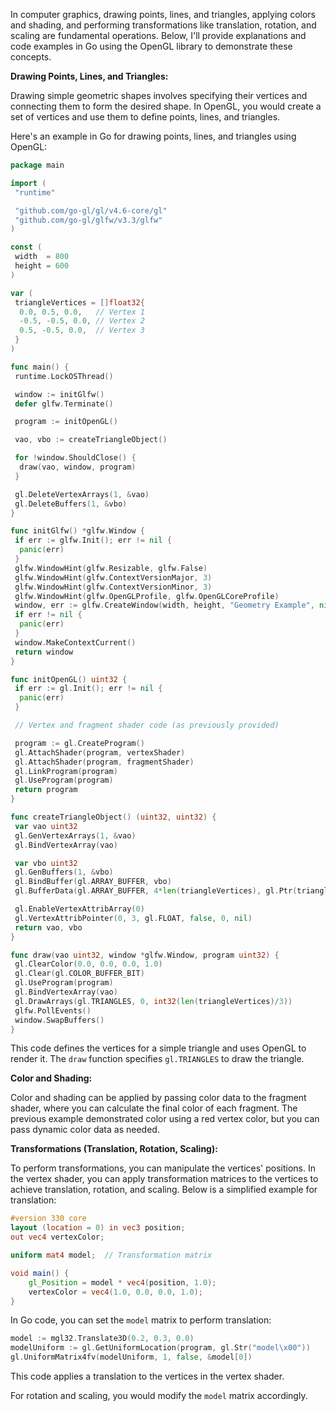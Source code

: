 In computer graphics, drawing points, lines, and triangles, applying colors and shading, and performing transformations like translation, rotation, and scaling are fundamental operations. Below, I'll provide explanations and code examples in Go using the OpenGL library to demonstrate these concepts.

**Drawing Points, Lines, and Triangles:**

Drawing simple geometric shapes involves specifying their vertices and connecting them to form the desired shape. In OpenGL, you would create a set of vertices and use them to define points, lines, and triangles.

Here's an example in Go for drawing points, lines, and triangles using OpenGL:

```go
package main

import (
 "runtime"

 "github.com/go-gl/gl/v4.6-core/gl"
 "github.com/go-gl/glfw/v3.3/glfw"
)

const (
 width  = 800
 height = 600
)

var (
 triangleVertices = []float32{
  0.0, 0.5, 0.0,   // Vertex 1
  -0.5, -0.5, 0.0, // Vertex 2
  0.5, -0.5, 0.0,  // Vertex 3
 }
)

func main() {
 runtime.LockOSThread()

 window := initGlfw()
 defer glfw.Terminate()

 program := initOpenGL()

 vao, vbo := createTriangleObject()

 for !window.ShouldClose() {
  draw(vao, window, program)
 }

 gl.DeleteVertexArrays(1, &vao)
 gl.DeleteBuffers(1, &vbo)
}

func initGlfw() *glfw.Window {
 if err := glfw.Init(); err != nil {
  panic(err)
 }
 glfw.WindowHint(glfw.Resizable, glfw.False)
 glfw.WindowHint(glfw.ContextVersionMajor, 3)
 glfw.WindowHint(glfw.ContextVersionMinor, 3)
 glfw.WindowHint(glfw.OpenGLProfile, glfw.OpenGLCoreProfile)
 window, err := glfw.CreateWindow(width, height, "Geometry Example", nil, nil)
 if err != nil {
  panic(err)
 }
 window.MakeContextCurrent()
 return window
}

func initOpenGL() uint32 {
 if err := gl.Init(); err != nil {
  panic(err)
 }

 // Vertex and fragment shader code (as previously provided)

 program := gl.CreateProgram()
 gl.AttachShader(program, vertexShader)
 gl.AttachShader(program, fragmentShader)
 gl.LinkProgram(program)
 gl.UseProgram(program)
 return program
}

func createTriangleObject() (uint32, uint32) {
 var vao uint32
 gl.GenVertexArrays(1, &vao)
 gl.BindVertexArray(vao)

 var vbo uint32
 gl.GenBuffers(1, &vbo)
 gl.BindBuffer(gl.ARRAY_BUFFER, vbo)
 gl.BufferData(gl.ARRAY_BUFFER, 4*len(triangleVertices), gl.Ptr(triangleVertices), gl.STATIC_DRAW)

 gl.EnableVertexAttribArray(0)
 gl.VertexAttribPointer(0, 3, gl.FLOAT, false, 0, nil)
 return vao, vbo
}

func draw(vao uint32, window *glfw.Window, program uint32) {
 gl.ClearColor(0.0, 0.0, 0.0, 1.0)
 gl.Clear(gl.COLOR_BUFFER_BIT)
 gl.UseProgram(program)
 gl.BindVertexArray(vao)
 gl.DrawArrays(gl.TRIANGLES, 0, int32(len(triangleVertices)/3))
 glfw.PollEvents()
 window.SwapBuffers()
}
```

This code defines the vertices for a simple triangle and uses OpenGL to render it. The `draw` function specifies `gl.TRIANGLES` to draw the triangle.

**Color and Shading:**

Color and shading can be applied by passing color data to the fragment shader, where you can calculate the final color of each fragment. The previous example demonstrated color using a red vertex color, but you can pass dynamic color data as needed.

**Transformations (Translation, Rotation, Scaling):**

To perform transformations, you can manipulate the vertices' positions. In the vertex shader, you can apply transformation matrices to the vertices to achieve translation, rotation, and scaling. Below is a simplified example for translation:

```glsl
#version 330 core
layout (location = 0) in vec3 position;
out vec4 vertexColor;

uniform mat4 model;  // Transformation matrix

void main() {
    gl_Position = model * vec4(position, 1.0);
    vertexColor = vec4(1.0, 0.0, 0.0, 1.0);
}
```

In Go code, you can set the `model` matrix to perform translation:

```go
model := mgl32.Translate3D(0.2, 0.3, 0.0)
modelUniform := gl.GetUniformLocation(program, gl.Str("model\x00"))
gl.UniformMatrix4fv(modelUniform, 1, false, &model[0])
```

This code applies a translation to the vertices in the vertex shader.

For rotation and scaling, you would modify the `model` matrix accordingly.

